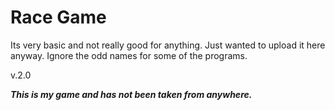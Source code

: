 # Race Game
Its very basic and not really good for anything. Just wanted to upload it here anyway. Ignore the odd names for some of the programs.


v.2.0

***This is my game and has not been taken from anywhere.***


